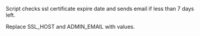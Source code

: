 Script checks ssl certificate expire date and sends email if less than 7 days left.

Replace SSL_HOST and ADMIN_EMAIL with values.
